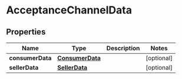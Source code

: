 

# AcceptanceChannelData


## Properties

| Name | Type | Description | Notes |
|------------ | ------------- | ------------- | -------------|
|**consumerData** | [**ConsumerData**](ConsumerData.md) |  |  [optional] |
|**sellerData** | [**SellerData**](SellerData.md) |  |  [optional] |




